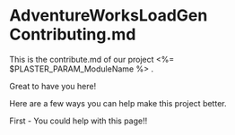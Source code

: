 # AdventureWorksLoadGen Contributing.md
This is the contribute.md of our project <%= $PLASTER_PARAM_ModuleName %> .

Great to have you here!

Here are a few ways you can help make this project better.

First - You could help with this page!!

